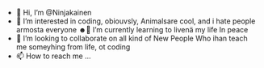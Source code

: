 - 👋 Hi, I’m @Ninjakainen
- 👀 I’m interested in coding, obiouvsly, Animalsare cool, and i hate people armosta everyone ☻️👀
I’m currently learning to livenä my life In peace
- 💞️ I’m looking to collaborate on all kind of New People Who ihan teach me someyhing from life, ot coding
- 📫 How to reach me ...

<!---
Ninjakainen/Ninjakainen is a ✨ special ✨ repository because its `README.md` (this file) appears on your GitHub profile.
You can click the Preview link to take a look at your changes.
--->
